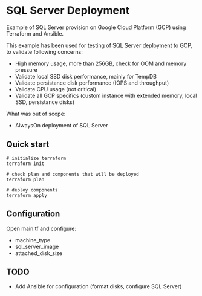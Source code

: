 # SQL Server Deployment

Example of SQL Server provision on Google  Cloud Platform (GCP) using Terraform and Ansible.

This example has been used for testing of SQL Server deployment to GCP, to validate following concerns:
- High memory usage, more than 256GB, check for OOM and memory pressure
- Validate local SSD disk performance, mainly for TempDB
- Validate persistance disk performance (IOPS and throughput)
- Validate CPU usage (not critical)
- Validate all GCP specifics (custom instance with extended memory, local SSD, persistance disks)

What was out of scope:
- AlwaysOn deployment of SQL Server

## Quick start

```
# initialize terraform
terraform init

# check plan and components that will be deployed
terraform plan

# deploy components
terraform apply
```

## Configuration

Open main.tf and configure:
* machine_type
* sql_server_image
* attached_disk_size

## TODO

* Add Ansible for configuration (format disks, configure SQL Server)

